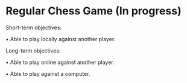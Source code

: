 # Regular Chess Game (In progress)
 
Short-term objectives:

• Able to play locally against another player.


Long-term objectives:

• Able to play online against another player.

• Able to play against a computer.
